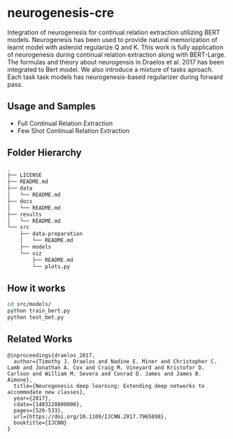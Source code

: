 # neurogenesis-cre
Integration of neurogenesis for continual relation extraction utilizing BERT models.
Neurogenesis has been used to provide natural memorization of learnt model with asteroid regularize Q and K.
This work is fully application of neurogenesis during continual relation extraction along with BERT-Large.
The formulas and theory about neurogensis in Draelos et al. 2017 has been integrated to Bert model.
We also introduce a mixture of tasks aproach. Each task task models has neurogenesis-based regularizer during forward pass.

## Usage and Samples
 * Full Continual Relation Extraction
 * Few Shot Continual Relation Extraction

## Folder Hierarchy
````bash 
.
├── LICENSE
├── README.md
├── data
│   └── README.md
├── docs
│   └── README.md
├── results
│   └── README.md
└── src
    ├── data-preparation
    │   └── README.md
    ├── models
    └── viz
        ├── README.md
        └── plots.py

````

## How it works
```bash
cd src/models/
python train_bert.py
python test_bet.py
```

## Related Works
````
@inproceedings{draelos_2017,
  author={Timothy J. Draelos and Nadine E. Miner and Christopher C. Lamb and Jonathan A. Cox and Craig M. Vineyard and Kristofor D. Carlson and William M. Severa and Conrad D. James and James B. Aimone},
  title={Neurogenesis deep learning: Extending deep networks to accommodate new classes},
  year={2017},
  cdate={1483228800000},
  pages={526-533},
  url={https://doi.org/10.1109/IJCNN.2017.7965898},
  booktitle={IJCNN}
}
````

